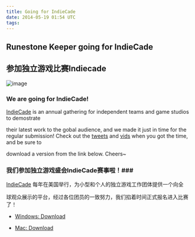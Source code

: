 ```yaml
---
title: Going for IndieCade
date: 2014-05-19 01:54 UTC
tags:
---
```


## Runestone Keeper going for IndieCade ##

## 参加独立游戏比赛Indiecade ##


![image](indie-cade/indiecade_capture_logo.png)

### We are going for IndieCade! ###

[IndieCade](http://www.indiecade.com/) is an annual gathering for independent teams and game studios to demostrate 

their latest work to the gobal audience, and we made it just in time for the regular submission! Check out the [tweets](https://twitter.com/runestonekeeper) and [vids](youtu.be/cLsg9DVhX90) when you got the time, and be sure to 

download a version from the link below. Cheers~

### 我们参加独立游戏盛会IndieCade赛事啦！###

[IndieCade](http://www.indiecade.com/) 每年在美国举行，为小型和个人的独立游戏工作团体提供一个向全

球观众展示的平台，经过各位团员的一致努力，我们掐着时间正式报名进入比赛了！

- [Windows: Download](http://runestonekeeper.qiniudn.com/RuneStoneKeeperSetup.msi)

- [Mac: Download](http://runestonekeeper.qiniudn.com/RuneStoneKeeper.dmg)